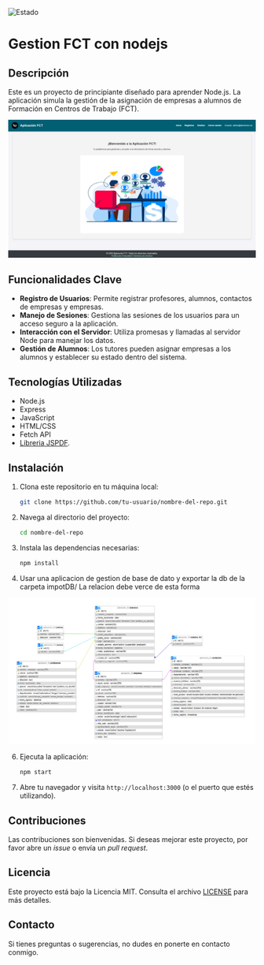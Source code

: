 ![Estado](https://img.shields.io/badge/Estado-En%20proceso-yellow?style=plastic)
# Gestion FCT con nodejs

## Descripción

Este es un proyecto de principiante diseñado para aprender Node.js. La aplicación simula la gestión de la asignación de empresas a alumnos de Formación en Centros de Trabajo (FCT).

<div align="center">
  <img src="imgGithub/inicioApp.png" alt="Inicio" width="900">
</div>

## Funcionalidades Clave

- **Registro de Usuarios**: Permite registrar profesores, alumnos, contactos de empresas y empresas.
- **Manejo de Sesiones**: Gestiona las sesiones de los usuarios para un acceso seguro a la aplicación.
- **Interacción con el Servidor**: Utiliza promesas y llamadas al servidor Node para manejar los datos.
- **Gestión de Alumnos**: Los tutores pueden asignar empresas a los alumnos y establecer su estado dentro del sistema.

## Tecnologías Utilizadas

- Node.js
- Express
- JavaScript
- HTML/CSS
- Fetch API
-  [Libreria JSPDF](https://github.com/parallax/jsPDF).

## Instalación

1. Clona este repositorio en tu máquina local:
   ```bash
   git clone https://github.com/tu-usuario/nombre-del-repo.git
   ```

2. Navega al directorio del proyecto:
   ```bash
   cd nombre-del-repo
   ```

3. Instala las dependencias necesarias:
   ```bash
   npm install
   ```

4. Usar una aplicacion de gestion de base de dato y exportar la db de la carpeta impotDB/
   La relacion debe verce de esta forma

<div align="center">
  <img src="imgGithub/estructuraDB.png" alt="Inicio" width="900">
</div>

6. Ejecuta la aplicación:
   ```bash
   npm start
   ```

5. Abre tu navegador y visita `http://localhost:3000` (o el puerto que estés utilizando).

## Contribuciones

Las contribuciones son bienvenidas. Si deseas mejorar este proyecto, por favor abre un *issue* o envía un *pull request*.

## Licencia

Este proyecto está bajo la Licencia MIT. Consulta el archivo [LICENSE](LICENSE) para más detalles.

## Contacto

Si tienes preguntas o sugerencias, no dudes en ponerte en contacto conmigo.
